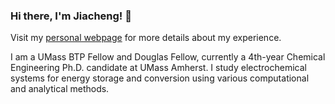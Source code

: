 ### Hi there, I'm Jiacheng! 👋

Visit my [personal webpage](https://jcwang.org/) for more details about my experience.

I am a UMass BTP Fellow and Douglas Fellow, currently a 4th-year Chemical Engineering Ph.D. candidate at UMass Amherst. I study electrochemical systems for energy storage and conversion using various computational and analytical methods.

<!--

Here are some ideas to get you started:

- 🔭 I’m currently working on ...
- 🌱 I’m currently learning ...
- 👯 I’m looking to collaborate on ...
- 🤔 I’m looking for help with ...
- 💬 Ask me about ...
- 📫 How to reach me: ...
- 😄 Pronouns: ...
- ⚡ Fun fact: ...
-->
